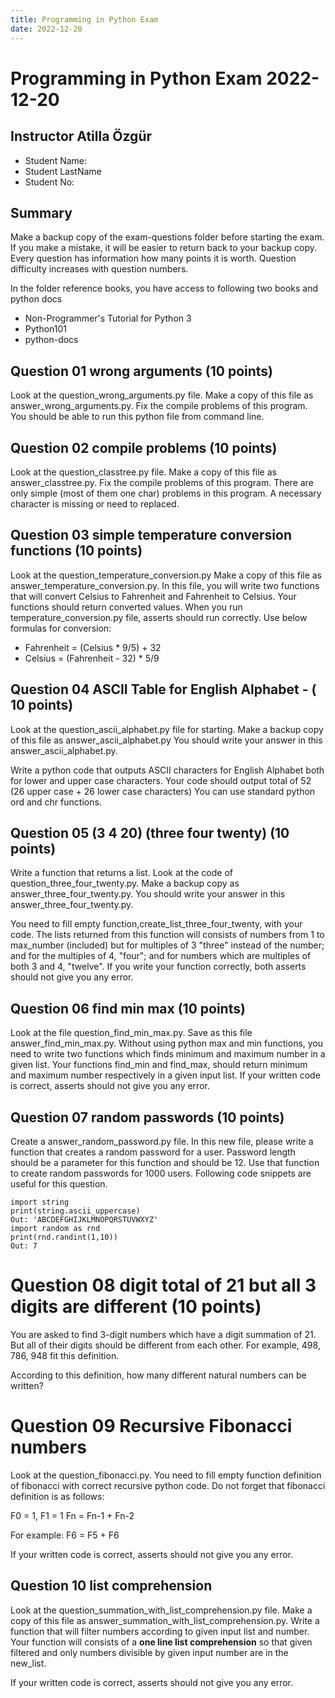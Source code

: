 ```yaml
---
title: Programming in Python Exam
date: 2022-12-20
---
```


# Programming in Python Exam 2022-12-20

## Instructor Atilla Özgür

- Student Name: 
- Student LastName
- Student No:

## Summary

Make a backup copy of the exam-questions folder before starting the exam.
If you make a mistake, it will be easier to return back to your backup copy.
Every question has information how many points it is worth.
Question difficulty increases with question numbers.


In the folder reference books, you have access to following two books and python docs

- Non-Programmer's Tutorial for Python 3
- Python101
- python-docs


## Question 01 wrong arguments (10 points)

Look at the question_wrong_arguments.py file.
Make a copy  of this file as answer_wrong_arguments.py.
Fix the compile problems of this program.
You should be able to run this python file from command line.



## Question 02 compile problems (10 points)

Look at the question_classtree.py file.
Make a copy  of this file as answer_classtree.py.
Fix the compile problems of this program.
There are only simple (most of them one char) problems in this program.
A necessary character is missing or need to replaced.


## Question 03 simple temperature conversion functions (10 points)

Look at the question_temperature_conversion.py
Make a copy  of this file as answer_temperature_conversion.py.
In this file, you will write two functions that will convert Celsius to Fahrenheit and Fahrenheit to Celsius.
Your functions should return converted values.
When you run temperature_conversion.py file, asserts should run correctly.
Use below formulas for conversion:


- Fahrenheit = (Celsius * 9/5) + 32
- Celsius = (Fahrenheit - 32) * 5/9




## Question 04 ASCII Table for English Alphabet - ( 10 points)

Look at the question_ascii_alphabet.py file for starting.
Make a backup copy of this file as answer_ascii_alphabet.py
You should write your answer in this answer_ascii_alphabet.py.

Write a python code that outputs ASCII characters for English Alphabet both for lower and upper case characters.
Your code should output total of 52 (26 upper case + 26 lower case characters)
You can use standard python ord and chr functions.



## Question 05 (3 4 20) (three four twenty) (10 points)

Write a function that returns a list.
Look at the code of question_three_four_twenty.py.
Make a backup copy as answer_three_four_twenty.py.
You should write your answer in this answer_three_four_twenty.py.

You need to fill empty function,create_list_three_four_twenty, with your code.
The lists returned from this function will consists of numbers from 1 to max_number (included) but for multiples of 3  "three" instead of the number; and for the multiples of 4, "four"; and for numbers which are multiples of both 3 and 4, "twelve".
If you write your function correctly, both asserts should not give you any error.


## Question 06 find min max (10 points)

Look at the file question_find_min_max.py.
Save as this file answer_find_min_max.py.
Without using python max and min functions, you need to write two functions which finds minimum and maximum number in a given list.
Your functions find_min and find_max, should return minimum and maximum number respectively in a given input list.
If your written code is correct, asserts should not give you any error.

## Question 07 random passwords (10 points)

Create a answer_random_password.py file.
In this new file, please write a function that creates a random password for a user.
Password length should be a parameter for this function and should be 12.
Use that function to create random passwords for 1000 users.
Following code snippets are useful for this question.

	import string
	print(string.ascii_uppercase)
	Out: 'ABCDEFGHIJKLMNOPQRSTUVWXYZ'
	import random as rnd
	print(rnd.randint(1,10))
	Out: 7




# Question 08 digit total of 21 but all 3 digits are different (10 points)

You are asked to find 3-digit numbers which have a digit summation of 21.
But all of their digits should be different from each other.
For example, 498, 786, 948 fit this definition.

According to this definition, how many different natural numbers can be written?

# Question 09 Recursive Fibonacci numbers

Look at the question_fibonacci.py. 
You need to fill empty function definition of fibonacci with correct recursive python code.
Do not forget that fibonacci definition is as follows:

F0 = 1, F1 = 1
Fn = Fn-1 + Fn-2

For example:
F6 = F5 + F6

If your written code is correct, asserts should not give you any error.

## Question 10 list comprehension

Look at the question_summation_with_list_comprehension.py file.
Make a copy  of this file as answer_summation_with_list_comprehension.py.
Write a function that will filter numbers according to given input list and  number. 
Your function will consists of a **one line list comprehension** so that given filtered and only numbers divisible by given input number are in the new_list.

If your written code is correct, asserts should not give you any error.